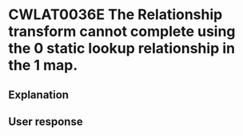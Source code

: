 # CWLAT0036E The Relationship transform cannot complete using the 0 static lookup relationship in the 1 map.

## Explanation

## User response